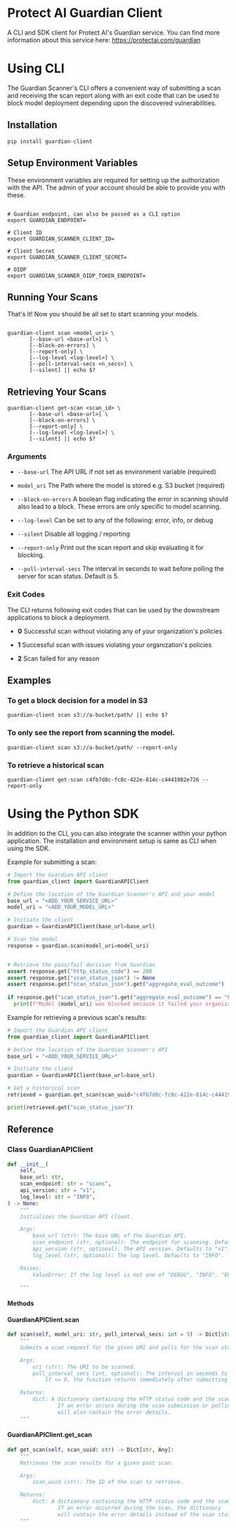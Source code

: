 # Protect AI Guardian Client

A CLI and SDK client for Protect AI's Guardian service. You can find more information about this service here: https://protectai.com/guardian

# Using CLI

The Guardian Scanner's CLI offers a convenient way of submitting a scan and receiving the scan report along with an exit code that can be used to block model deployment depending upon the discovered vulnerabilities.

## Installation

``` shell
pip install guardian-client
```

## Setup Environment Variables

These environment variables are required for setting up the authorization with the API. The admin of your account should be able to provide you with these. 

``` shell

# Guardian endpoint, can also be passed as a CLI option
export GUARDIAN_ENDPOINT=

# Client ID
export GUARDIAN_SCANNER_CLIENT_ID=
  
# Client Secret
export GUARDIAN_SCANNER_CLIENT_SECRET=
  
# OIDP
export GUARDIAN_SCANNER_OIDP_TOKEN_ENDPOINT=
```

## Running Your Scans

That's it! Now you should be all set to start scanning your models.

``` shell

guardian-client scan <model_uri> \
       [--base-url <base-url>] \
       [--block-on-errors] \
       [--report-only] \
       [--log-level <log-level>] \
       [--poll-interval-secs <n_secs>] \
       [--silent] || echo $?
```

## Retrieving Your Scans

``` shell
guardian-client get-scan <scan_id> \
       [--base-url <base-url>] \
       [--block-on-errors] \
       [--report-only] \
       [--log-level <log-level>] \
       [--silent] || echo $?
```

### Arguments

- `--base-url` The API URL if not set as environment variable (required)

- `model_uri` The Path where the model is stored e.g. S3 bucket (required)

- `--block-on-errors` A boolean flag indicating the error in scanning should also lead to a block. These errors are only specific to model scanning.

- `--log-level` Can be set to any of the following: error, info, or debug

- `--silent` Disable all logging / reporting

- `--report-only` Print out the scan report and skip evaluating it for blocking.

- `--poll-interval-secs` The interval in seconds to wait before polling the server for scan status. Default is 5.

### Exit Codes
The CLI returns following exit codes that can be used by the downstream applications to block a deployment.

- **0** Successful scan without violating any of your organization's policies

- **1** Successful scan with issues violating your organization's policies

- **2** Scan failed for any reason

## Examples

### To get a block decision for a model in S3

``` shell
guardian-client scan s3://a-bucket/path/ || echo $?
```
### To only see the report from scanning the model.

```
guardian-client scan s3://a-bucket/path/ --report-only

```

### To retrieve a historical scan

```
guardian-client get-scan c4fb7d8c-fc8c-422e-814c-c4441982e726 --report-only
```

# Using the Python SDK

In addition to the CLI, you can also integrate the scanner within your python application. The installation and environment setup is same as CLI when using the SDK. 

Example for submitting a scan:

``` python
# Import the Guardian API client
from guardian_client import GuardianAPIClient

# Define the location of the Guardian Scanner's API and your model
base_url = "<ADD_YOUR_SERVICE_URL>"
model_uri = "<ADD_YOUR_MODEL_URL>"

# Initiate the client
guardian = GuardianAPIClient(base_url=base_url)

# Scan the model
response = guardian.scan(model_uri=model_uri)


# Retrieve the pass/fail decision from Guardian
assert response.get("http_status_code") == 200
assert response.get("scan_status_json") != None
assert response.get("scan_status_json").get("aggregate_eval_outcome") != "ERROR"
  
if response.get("scan_status_json").get("aggregate_eval_outcome") == "FAIL":
  print(f"Model {model_uri} was blocked because it failed your organization's security policies")
```

Example for retrieving a previous scan's results:

```python
# Import the Guardian API client
from guardian_client import GuardianAPIClient

# Define the location of the Guardian Scanner's API
base_url = "<ADD_YOUR_SERVICE_URL>"

# Initiate the client
guardian = GuardianAPIClient(base_url=base_url)

# Get a historical scan
retrieved = guardian.get_scan(scan_uuid="c4fb7d8c-fc8c-422e-814c-c4441982e726")

print(retrieved.get("scan_status_json"))
```

## Reference

### Class GuardianAPIClient

``` python
def __init__(
    self,
    base_url: str,
    scan_endpoint: str = "scans",
    api_version: str = "v1",
    log_level: str = "INFO",
) -> None:
    """
    Initializes the Guardian API client.

    Args:
        base_url (str): The base URL of the Guardian API.
        scan_endpoint (str, optional): The endpoint for scanning. Defaults to "scans".
        api_version (str, optional): The API version. Defaults to "v1".
        log_level (str, optional): The log level. Defaults to "INFO".

    Raises:
        ValueError: If the log level is not one of "DEBUG", "INFO", "ERROR", or "CRITICAL".

    """
```

#### Methods

#### GuardianAPIClient.scan
``` python
def scan(self, model_uri: str, poll_interval_secs: int = 5) -> Dict[str, Any]:
    """
    Submits a scan request for the given URI and polls for the scan status until it is completed.

    Args:
        uri (str): The URI to be scanned.
        poll_interval_secs (int, optional): The interval in seconds to poll for the scan status.
            If <= 0, the function returns immediately after submitting the scan. Defaults to 5.

    Returns:
        dict: A dictionary containing the HTTP status code and the scan status JSON.
                If an error occurs during the scan submission or polling, the dictionary
                will also contain the error details.
    """
```

#### GuardianAPIClient.get_scan
```python
def get_scan(self, scan_uuid: str) -> Dict[str, Any]:
    """
    Retrieves the scan results for a given past scan.

    Args:
        scan_uuid (str): The ID of the scan to retrieve.

    Returns:
        dict: A dictionary containing the HTTP status code and the scan status JSON.
                If an error occurred during the scan, the dictionary
                will contain the error details instead of the scan status.
    """
```
